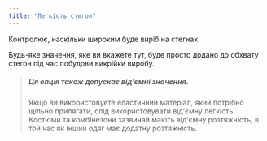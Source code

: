 ```yaml
---
title: "Легкість стегон"
---
```


Контролює, наскільки широким буде виріб на стегнах.

Будь-яке значення, яке ви вкажете тут, буде просто додано до обхвату стегон під час побудови викрійки виробу.

> ##### Ця опція також допускає від'ємні значення.
> 
> Якщо ви використовуєте еластичний матеріал, який потрібно щільно прилягати, слід використовувати від'ємну легкість. Костюми та комбінезони зазвичай мають від'ємну розтяжність, в той час як інший одяг має додатну розтяжність.




